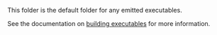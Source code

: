 This folder is the default folder for any emitted executables.  

See the documentation on [building executables](doc/building_images.md) for more information.